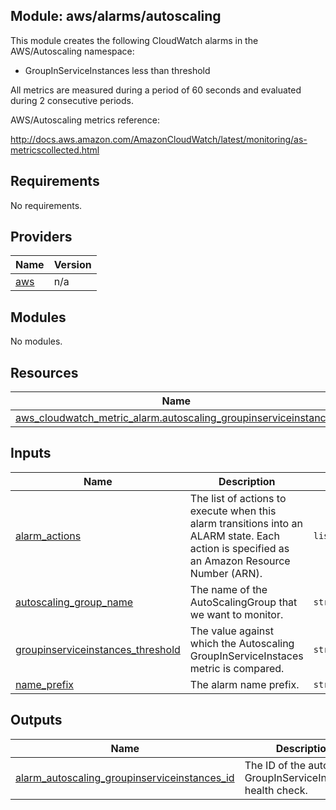 ## Module: aws/alarms/autoscaling

This module creates the following CloudWatch alarms in the
AWS/Autoscaling namespace:

  - GroupInServiceInstances less than threshold

All metrics are measured during a period of 60 seconds and evaluated
during 2 consecutive periods.

AWS/Autoscaling metrics reference:

http://docs.aws.amazon.com/AmazonCloudWatch/latest/monitoring/as-metricscollected.html

## Requirements

No requirements.

## Providers

| Name | Version |
|------|---------|
| <a name="provider_aws"></a> [aws](#provider\_aws) | n/a |

## Modules

No modules.

## Resources

| Name | Type |
|------|------|
| [aws_cloudwatch_metric_alarm.autoscaling_groupinserviceinstances](https://registry.terraform.io/providers/hashicorp/aws/latest/docs/resources/cloudwatch_metric_alarm) | resource |

## Inputs

| Name | Description | Type | Default | Required |
|------|-------------|------|---------|:--------:|
| <a name="input_alarm_actions"></a> [alarm\_actions](#input\_alarm\_actions) | The list of actions to execute when this alarm transitions into an ALARM state. Each action is specified as an Amazon Resource Number (ARN). | `list(string)` | n/a | yes |
| <a name="input_autoscaling_group_name"></a> [autoscaling\_group\_name](#input\_autoscaling\_group\_name) | The name of the AutoScalingGroup that we want to monitor. | `string` | n/a | yes |
| <a name="input_groupinserviceinstances_threshold"></a> [groupinserviceinstances\_threshold](#input\_groupinserviceinstances\_threshold) | The value against which the Autoscaling GroupInServiceInstaces metric is compared. | `string` | `"1"` | no |
| <a name="input_name_prefix"></a> [name\_prefix](#input\_name\_prefix) | The alarm name prefix. | `string` | n/a | yes |

## Outputs

| Name | Description |
|------|-------------|
| <a name="output_alarm_autoscaling_groupinserviceinstances_id"></a> [alarm\_autoscaling\_groupinserviceinstances\_id](#output\_alarm\_autoscaling\_groupinserviceinstances\_id) | The ID of the autoscaling GroupInServiceInstances health check. |
